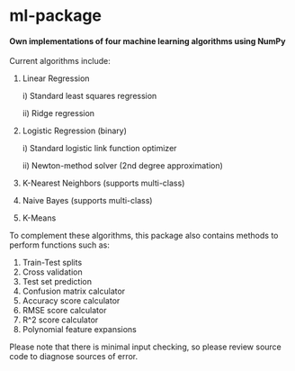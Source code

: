 # ml-package

#### Own implementations of four machine learning algorithms using NumPy

Current algorithms include:
1) Linear Regression

    i) Standard least squares regression
    
    ii) Ridge regression
    
2) Logistic Regression (binary)
    
    i) Standard logistic link function optimizer
    
    ii) Newton-method solver (2nd degree approximation)
    
3) K-Nearest Neighbors (supports multi-class)

4) Naive Bayes (supports multi-class)

5) K-Means

To complement these algorithms, this package also 
contains methods to perform functions such as:
1) Train-Test splits
2) Cross validation
3) Test set prediction
4) Confusion matrix calculator
5) Accuracy score calculator
6) RMSE score calculator
7) R^2 score calculator
8) Polynomial feature expansions

Please note that there is minimal input checking, so please
review source code to diagnose sources of error.